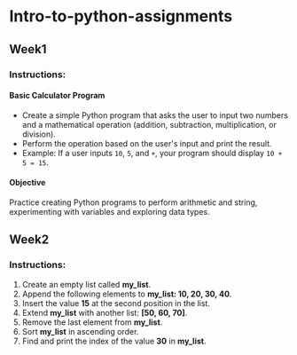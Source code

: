 # Intro-to-python-assignments

## Week1
### Instructions:

#### Basic Calculator Program
- Create a simple Python program that asks the user  to input two numbers and a mathematical operation (addition, subtraction, multiplication, or division).
- Perform the operation based on the user's input and print the result.
- Example: If a user inputs `10`, `5`, and `+`, your program should display `10 + 5 = 15`.

#### Objective
Practice creating Python programs to perform arithmetic and string, experimenting with variables and exploring data types.

## Week2
### Instructions:

1. Create an empty list called **my_list**.
2. Append the following elements to **my_list: 10, 20, 30, 40**.
3. Insert the value **15** at the second position in the list.
4. Extend **my_list** with another list: **[50, 60, 70]**.
5. Remove the last element from **my_list**.
6. Sort **my_list** in ascending order.
7. Find and print the index of the value **30** in **my_list**.

